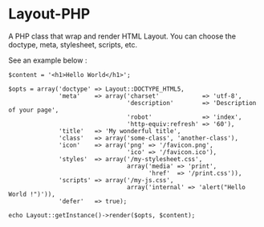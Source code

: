 Layout-PHP
==========

A PHP class that wrap and render HTML Layout. You can choose the doctype, meta, stylesheet, scripts, etc. 

See an example below :


    $content = '<h1>Hello World</h1>';

    $opts = array('doctype' => Layout::DOCTYPE_HTML5,
                  'meta'    => array('charset'            => 'utf-8',
                                     'description'        => 'Description of your page',
                                     'robot'              => 'index',
                                     'http-equiv:refresh' => '60'),
                  'title'   => 'My wonderful title',
                  'class'   => array('some-class', 'another-class'),
                  'icon'    => array('png' => '/favicon.png',
                                     'ico' => '/favicon.ico'),
                  'styles'  => array('/my-stylesheet.css',
                                     array('media' => 'print',
                                           'href'  => '/print.css')),
                  'scripts' => array('/my-js.css',
                                     array('internal' => 'alert("Hello World !")')),
                  'defer'   => true);
                  
    echo Layout::getInstance()->render($opts, $content);

